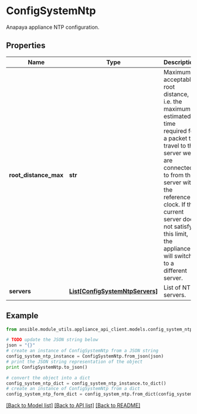 # ConfigSystemNtp

Anapaya appliance NTP configuration.

## Properties

Name | Type | Description | Notes
------------ | ------------- | ------------- | -------------
**root_distance_max** | **str** | Maximum acceptable root distance, i.e. the maximum estimated time required for a packet to travel to the server we are connected to from the server with the reference clock. If the current server does not satisfy this limit, the appliance will switch to a different server. | [optional] [default to '5s']
**servers** | [**List[ConfigSystemNtpServers]**](ConfigSystemNtpServers.md) | List of NTP servers. | [optional] 

## Example

```python
from ansible.module_utils.appliance_api_client.models.config_system_ntp import ConfigSystemNtp

# TODO update the JSON string below
json = "{}"
# create an instance of ConfigSystemNtp from a JSON string
config_system_ntp_instance = ConfigSystemNtp.from_json(json)
# print the JSON string representation of the object
print ConfigSystemNtp.to_json()

# convert the object into a dict
config_system_ntp_dict = config_system_ntp_instance.to_dict()
# create an instance of ConfigSystemNtp from a dict
config_system_ntp_form_dict = config_system_ntp.from_dict(config_system_ntp_dict)
```
[[Back to Model list]](../README.md#documentation-for-models) [[Back to API list]](../README.md#documentation-for-api-endpoints) [[Back to README]](../README.md)


